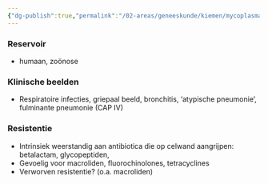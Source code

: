 ```yaml
---
{"dg-publish":true,"permalink":"/02-areas/geneeskunde/kiemen/mycoplasma-pneumoniae/","noteIcon":"","created":"2024-11-24T10:57:18.102+01:00","updated":"2024-12-29T13:58:43.366+01:00"}
---
```


  

### Reservoir

- humaan, zoönose

  

### Klinische beelden

- Respiratoire infecties, griepaal beeld, bronchitis, ‘atypische pneumonie’, fulminante pneumonie (CAP IV)

  

### Resistentie

- Intrinsiek weerstandig aan antibiotica die op celwand aangrijpen: betalactam, glycopeptiden,
- Gevoelig voor macroliden, fluorochinolones, tetracyclines
- Verworven resistentie? (o.a. macroliden)